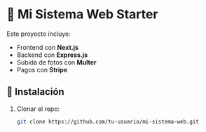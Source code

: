# 🚀 Mi Sistema Web Starter

Este proyecto incluye:
- Frontend con **Next.js**
- Backend con **Express.js**
- Subida de fotos con **Multer**
- Pagos con **Stripe**

## 🔧 Instalación

1. Clonar el repo:
   ```bash
   git clone https://github.com/tu-usuario/mi-sistema-web.git
